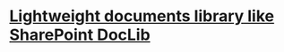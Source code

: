 # [Lightweight documents library like SharePoint DocLib](https://github.com/pfzim/light-point-docs)
